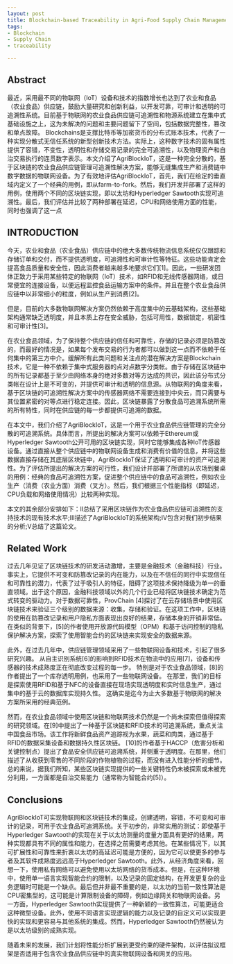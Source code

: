 ```yaml
---
layout: post
title: Blockchain-based Traceability in Agri-Food Supply Chain Management
tags:
- Blockchain
- Supply Chain
- traceability

---
```


## Abstract

最近，采用最不同的物联网（IoT）设备和技术的指数增长也达到了农业和食品（农业食品）供应链，鼓励大量研究和创新利益，以开发可靠，可审计和透明的可追溯性系统。目前基于物联网的农业食品供应链可追溯性和物源系统建立在集中式基础设施之上，这为未解决的问题和主要问题留下了空间，包括数据完整性，篡改和单点故障。 Blockchains是支撑比特币等加密货币的分布式账本技术，代表了一种实现分散式无信任系统的新型创新技术方法。实际上，这种数字技术的固有属性提供了容错，不变性，透明性和存储交易记录的完全可追溯性，以及物理资产和自治交易执行的连贯数字表示。本文介绍了AgriBlockIoT，这是一种完全分散的，基于区块链的农业食品供应链管理可追溯性解决方案，能够无缝集成生产和消费链中数字数据的物联网设备。为了有效地评估AgriBlockIoT，首先，我们在给定的垂直域内定义了一个经典的用例，即从farm-to-fork。然后，我们开发并部署了这样的用例，使用两个不同的区块链实现，即以太坊和Hyperledger Sawtooth实现可追溯性。最后，我们评估并比较了两种部署在延迟，CPU和网络使用方面的性能，同时也强调了这一点

## INTRODUCTION

今天，农业和食品（农业食品）供应链中的绝大多数传统物流信息系统仅仅跟踪和存储订单和交付，而不提供透明度，可追溯性和可审计性等特征。这些功能肯定会提高食品质量和安全性，因此消费者越来越多地要求它们[1]。因此，一些研发团体正致力于采用某些特定的物联网（IoT）技术，如RFID和无线传感器网络，或日常便宜的连接设备，以便远程监控食品运输方案中的条件。并且在整个农业食品供应链中以非常细小的粒度，例如从生产到消费[2]。

但是，目前的大多数物联网解决方案仍然依赖于高度集中的云基础架构，这些基础架构通常缺乏透明度，并且本质上存在安全威胁，包括可用性，数据锁定，机密性和可审计性[3]。

在农业食品领域，为了保持整个供应链的信任和可靠性，存储的记录必须是防篡改的，而最好的情况是，如果每个发布交易的行为者都可以做到这一点而不依赖于任何集中的第三方中介。缓解所有此类问题和关注点的潜在解决方案是Blockchain技术，它是一种不依赖于集中式服务器的点对点数字分类帐。由于存储在区块链中的所有记录都基于至少由网络本身的绝对多数对等方达成的共识，因此该分布式分类帐在设计上是不可变的，并提供可审计和透明的信息源。从物联网的角度来看，基于区块链的可追溯性解决方案中的传感器网络不需要连接到中央云，而只需要与其位置紧密的对等点进行稳定连接。因此，区块链暴露了分散食品可追溯系统所需的所有特性，同时在供应链的每一步都提供可追溯的数据。

在本文中，我们介绍了AgriBlockIoT，这是一个用于农业食品供应链管理的完全分散的可追溯系统。具体而言，所提出的解决方案可以依赖于Ethereum或Hyperledger Sawtooth公开可用的区块链实现，同时它能够集成各种IoT传感器设备。通过直接从整个供应链中的物联网设备生成和消费有价值的信息，并将这些数据直接存储在其底层区块链中，AgriBlockIoT保证了透明和可审计的资产可追溯性。为了评估所提出的解决方案的可行性，我们设计并部署了所谓的从农场到餐桌的用例：经典的食品可追溯性方案，促进整个供应链中的食品可追溯性，例如农业生产（消费（农业方面）消费（叉方）。然后，我们根据三个性能指标（即延迟，CPU负载和网络使用情况）比较两种实现。

本文的其余部分安排如下：II总结了采用区块链作为农业食品供应链可追溯性的支持技术的现有技术水平;III描述了AgriBlockIoT的系统架构;IV包含对我们初步结果的分析;V总结了这篇论文。

## Related Work

过去几年见证了区块链技术的研发活动激增，主要是金融技术（金融科技）行业。事实上，它提供不可变和防篡改记录的内在能力，以及在不信任的同行中实现信任和可靠性的潜力，代表了过于吸引人的特征，阻碍了这项技术保持降级为单一的垂直领域。出于这个原因，金融科技领域以外的几个行业已经将区块链技术确定为范式转变的驱动力。对于数据可靠性，ProvChain [4]探讨了在云存储场景中使用区块链技术来验证三个级别的数据来源：收集，存储和验证。在这项工作中，区块链的使用在防篡改记录和用户隐私方面表现出良好的结果，存储本身的开销非常低。在类似的背景下，[5]的作者使用开放源代码模型（OPM）和基于访问控制的隐私保护解决方案，探索了使用智能合约的区块链来实现安全的数据来源。

此外，在过去几年中，供应链管理领域采用了一些物联网设备和技术，引起了很多研究兴趣。 从自主识别系统[6]的影响到RFID技术在物流中的应用[7]，设备和传感器的技术成熟度正在彻底改变过程的每一步。 特别是对于农业食品领域，[8]的作者提出了一个库存透明用例，也采用了一些物联网设备。 在那里，我们的目标是探索使用RFID和基于NFC的设备直接在现场实现透明度和实时信息生产，通过集中的基于云的数据库实现持久性。 这确实是迄今为止大多数基于物联网的解决方案所采用的经典范例。

然而，在农业食品领域中使用区块链和物联网技术仍然是一个尚未探索但值得探索的研究领域。在[9]中提出了一种基于区块链和RFID技术的可追溯系统，重点关注中国食品市场。该工作将新鲜食品资产追踪视为水果，蔬菜和肉类，通过基于RFID的数据采集设备和数据持久性区块链。 [10]的作者基于HACCP（危害分析和关键控制点）提出了食品安全供应链可追溯系统，并侧重于透明度。在那里，他们描述了从收获到零售的不同阶段的作物植物的过程，而没有进入性能分析的细节。总的来说，据我们所知，某些区块链实现提供的一些关键特性仍未被探索或未被充分利用，一方面都是自治交易能力（通常称为智能合约[5]）。

## Conclusions

AgriBlockIoT可实现物联网和区块链技术的集成，创建透明，容错，不可变和可审计的记录，可用于农业食品可追溯系统。关于初步的，非常实用的测试：即使基于Hyperledger Sawtooth的实现在关于以太坊测量的度量方面具有更好的结果，两种实现都具有不同的属性和能力，在选择之前需要考虑其他。在某些情况下，以其可扩展性和可靠性来折衷以太坊的高延迟可能是方便的，因为它可以使更多的参与者及其软件成熟度远远高于Hyperledger Sawtooth。此外，从经济角度来看，回想一下，使用私有网络可以避免使用以太坊网络的货币成本。但是，在这种环境中，使用单一语言实现智能合约的限制，以及记录的固定结构，在开发更复杂的业务逻辑时可能是一个缺点。最后但并非最不重要的是，以太坊的当前一致性算法是CPU密集型的，这可能是计算限制设备的障碍，例如边缘网关和物联网设备。另一方面，Hyperledger Sawtooth实现提供了一种新颖的一致性算法，可能更适合这种微型设备。此外，使用不同语言实现逻辑的能力以及记录的自定义可以实现更快的实现和更容易与其他系统的集成。然而，Hyperledger Sawtooth仍然被认为是以太坊级别的成熟实现。

随着未来的发展，我们计划将性能分析扩展到更受约束的硬件架构，以评估拟议框架是否适用于包含农业食品供应链中的真实物联网设备和网关的应用。